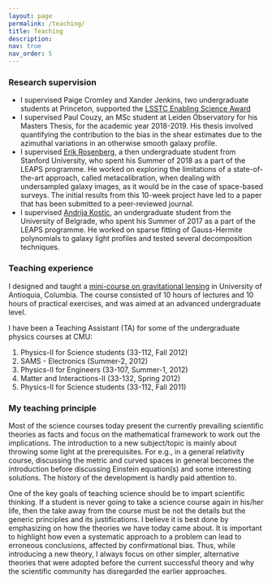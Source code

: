 ```yaml
---
layout: page
permalink: /teaching/
title: Teaching
description:
nav: true
nav_order: 5
---
```


### Research supervision


- I supervised Paige Cromley and Xander Jenkins, two undergraduate students at Princeton, supported the [LSSTC Enabling Science Award](https://www.lsstcorporation.org/node/269)
- I supervised Paul Couzy, an MSc student at Leiden Observatory for his Masters Thesis, for the academic year 2018-2019.
  His thesis involved quantifying the contribution to the bias in the shear estimates due to the azimuthal variations in an otherwise smooth galaxy profile.
- I supervised [Erik Rosenberg](https://www.ast.cam.ac.uk/people/erik.rosenberg), a then undergraduate student from Stanford University, who spent his Summer of 2018 as a part of the LEAPS programme.
  He worked on exploring the limitations of a state-of-the-art approach, called metacalibration, when dealing with undersampled galaxy images, as it would be in the case of space-based surveys.
  The initial results from this 10-week project have led to a paper that has been submitted to a peer-reviewed journal.
- I supervised [Andrija Kostic](http://alas.matf.bg.ac.rs/~af14070), an undergraduate student from the University of Belgrade, who spent his Summer of 2017 as a part of the LEAPS programme. He worked on sparse fitting of Gauss-Hermite polynomials to galaxy light profiles and tested several decomposition techniques.


### Teaching experience


I designed and taught a [mini-course on gravitational lensing](https://sites.google.com/site/astrotwincolo/meetings/2017-5th-meeting?authuser=0) in University of Antioquia, Columbia. The course consisted of 10 hours of lectures and 10 hours of practical exercises, and was aimed at an advanced undergraduate level.

I have been a Teaching Assistant (TA) for some of the undergraduate physics courses at CMU:
			<a href="#" class="image right"><img src="images/teaching.jpg" alt="" /></a>

1. Physics-II for Science students (33-112, Fall 2012)
2. SAMS - Electronics (Summer-2, 2012)
3. Physics-II for Engineers (33-107, Summer-1, 2012)
4. Matter and Interactions-II (33-132, Spring 2012)
5. Physics-II for Science students (33-112, Fall 2011)


### My teaching principle


Most of the science courses today present the currently prevailing scientific theories as facts and focus on the mathematical framework to work out the implications.
The introduction to a new subject/topic is mainly about throwing some light at the prerequisites.
For e.g., in a general relativity course, discussing the metric and curved spaces in general becomes the introduction before discussing Einstein equation(s) and some interesting solutions.
The history of the development is hardly paid attention to.

One of the key goals of teaching science should be to impart scientific thinking.
If a student is never going to take a science course again in his/her life, then the take away from the course must be not the details but the generic principles and its justifications.
I believe it is best done by emphasizing on how the theories we have today came about.
It is important to highlight how even a systematic approach to a problem can lead to erroneous conclusions, affected by confirmational bias.
Thus, while introducing a new theory, I always focus on other simpler, alternative theories that were adopted before the current successful theory and why the scientific community has disregarded the earlier approaches.
